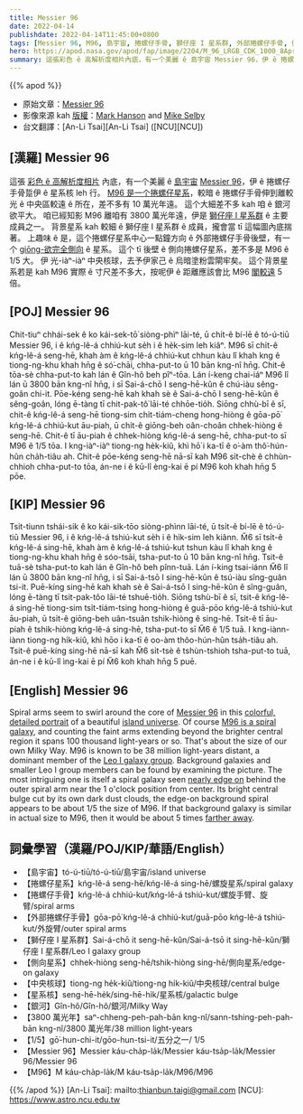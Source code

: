 ```yaml
---
title: Messier 96
date: 2022-04-14
publishdate: 2022-04-14T11:45:00+0800
tags: [Messier 96, M96, 島宇宙, 捲螺仔手骨, 獅仔座 I 星系群, 外部捲螺仔手骨, 側向星系, 捲螺仔星系, 中央核球, 星系核, 銀河]
hero: https://apod.nasa.gov/apod/fap/image/2204/M_96_LRGB_CDK_1000_8April2022HansonSelbyFinal1024.jpg
summary: 這張彩色 ê 高解析度相片內底，有一个美麗 ê 島宇宙 Messier 96，伊 ê 捲螺仔手骨踅伊 ê 核心 leh 行。
---
```


{{% apod %}}

- 原始文章：[Messier 96](https://apod.nasa.gov/apod/ap220414.html)
- 影像來源 kah [版權][copyright]：[Mark Hanson](https://www.hansonastronomy.com/) and [Mike Selby](https://www.facebook.com/masterdarksastro/)
- 台文翻譯：[An-Li Tsai][An-Li Tsai] ([NCU][NCU])

## [漢羅] Messier 96
這張 [彩色 ê 高解析度相片][colorful, detailed portrait] 內底，有一个美麗 ê [島宇宙][island universe t] [Messier 96][Messier 96]，伊 ê 捲螺仔手骨踅伊 ê 星系核 leh 行。
[M96 是一个捲螺仔星系][M96 is a spiral galaxy]，較暗 ê 捲螺仔手骨伸到離較光 ê 中央區較遠 ê 所在，差不多有 10 萬光年遠。
這个大細差不多 kah 咱 ê 銀河欲平大。
咱已經知影 M96 離咱有 3800 萬光年遠，伊是 [獅仔座 I 星系群][Leo I galaxy group] ê 主要成員之一。
背景星系 kah 較細 ê 獅仔座 I 星系群 ê 成員，攏會當 tī 這幅圖內底揣著。
上趣味 ê 是，這个捲螺仔星系中心一點鐘方向 ê 外部捲螺仔手骨後壁，有一个 [giōng-欲完全側向][nearly edge on t] ê 星系。
這个 tī 後壁 ê 側向捲螺仔星系，差不多是 M96 ê 1/5 大。
伊 光-iàⁿ-iàⁿ 中央核球，去予伊家己 ê 烏暗塗粉雲閘牢矣。
這个背景星系若是 kah M96 實際 ê 寸尺差不多大，按呢伊 ê 距離應該會比 M96 [閣較遠][farther away] 5 倍。

## [POJ] Messier 96
Chit-tiuⁿ chhái-sek ê ko kái-sek-tō͘ siòng-phìⁿ lāi-té, ū chi̍t-ê bí-lē ê tó-ú-tiū Messier 96, i ê kńg-lê-á chhiú-kut se̍h i ê he̍k-sim leh kiâⁿ.
M96 sī chi̍t-ê kńg-lê-á seng-hē, khah àm ê kńg-lê-á chhiú-kut chhun kàu lî khah kng ê tiong-ng-khu khah hn̄g ê só͘-chāi, chha-put-to ū 10 bān kng-nî hn̄g.
Chit-ê tōa-sè chha-put-to kah lán ê Gîn-hô beh pîⁿ-tōa.
Lán í-keng chai-iáⁿ M96 lî lán ū 3800 bān kng-nî hn̄g, i sī Sai-á-chō I seng-hē-kûn ê chú-iàu sêng-goân chi-it.
Pōe-kéng seng-hē kah khah sè ê Sai-á-chō I seng-hē-kûn ê sêng-goân, lóng ē-tàng  tī chit-pak-tô͘ lāi-té chhōe-tio̍h.
Siōng chhù-bī ê sī, chit-ê kńg-lê-á seng-hē tiong-sim chi̍t-tiám-cheng hong-hiòng ê gōa-pō͘ kńg-lê-á chhiú-kut āu-piah, ū chi̍t-ê giōng-beh oân-choân chhek-hiòng ê seng-hē.
Chit-ê tī āu-piah ê chhek-hiòng kńg-lê-á seng-hē, chha-put-to sī M96 ê 1/5 tōa.
I kng-iàⁿ-iàⁿ tiong-ng he̍k-kiû, khì hō͘ i ka-tī ê o͘-àm thô͘-hún-hûn cha̍h-tiâu ah.
Chit-ê pōe-kéng seng-hē nā-sī kah M96 si̍t-chè ê chhùn-chhioh chha-put-to tōa, án-ne i ê kū-lî èng-kai ē pí M96 koh khah hn̄g 5 pōe.

## [KIP] Messier 96
Tsit-tiunn tshái-sik ê ko kái-sik-tōo siòng-phìnn lāi-té, ū tsi̍t-ê bí-lē ê tó-ú-tiū Messier 96, i ê kńg-lê-á tshiú-kut se̍h i ê hi̍k-sim leh kiânn.
M̋6 sī tsi̍t-ê kńg-lê-á sing-hē, khah àm ê kńg-lê-á tshiú-kut tshun kàu lî khah kng ê tiong-ng-khu khah hn̄g ê sóo-tsāi, tsha-put-to ū 10 bān kng-nî hn̄g.
Tsit-ê tuā-sè tsha-put-to kah lán ê Gîn-hô beh pînn-tuā.
Lán í-king tsai-iánn M̋6 lî lán ū 3800 bān kng-nî hn̄g, i sī Sai-á-tsō I sing-hē-kûn ê tsú-iàu sîng-guân tsi-it.
Puē-kíng sing-hē kah khah sè ê Sai-á-tsō I sing-hē-kûn ê sîng-guân, lóng ē-tàng  tī tsit-pak-tôo lāi-té tshuē-tio̍h.
Siōng tshù-bī ê sī, tsit-ê kńg-lê-á sing-hē tiong-sim tsi̍t-tiám-tsing hong-hiòng ê guā-pōo kńg-lê-á tshiú-kut āu-piah, ū tsi̍t-ê giōng-beh uân-tsuân tshik-hiòng ê sing-hē.
Tsit-ê tī āu-piah ê tshik-hiòng kńg-lê-á sing-hē, tsha-put-to sī M̋6 ê 1/5 tuā.
I kng-iànn-iànn tiong-ng hi̍k-kiû, khì hōo i ka-tī ê oo-àm thôo-hún-hûn tsa̍h-tiâu ah.
Tsit-ê puē-kíng sing-hē nā-sī kah M̋6 si̍t-tsè ê tshùn-tshioh tsha-put-to tuā, án-ne i ê kū-lî ìng-kai ē pí M̋6 koh khah hn̄g 5 puē.

## [English] Messier 96
Spiral arms seem to swirl around the core of [Messier 96][Messier 96] in this [colorful, detailed portrait][colorful, detailed portrait] of a beautiful [island universe][island universe e].
Of course [M96 is a spiral galaxy][M96 is a spiral galaxy], and counting the faint arms extending beyond the brighter central region it spans 100 thousand light-years or so.
That's about the size of our own Milky Way.
M96 is known to be 38 million light-years distant, a dominant member of the [Leo I galaxy group][Leo I galaxy group].
Background galaxies and smaller Leo I group members can be found by examining the picture.
The most intriguing one is itself a spiral galaxy seen [nearly edge on][nearly edge on e] behind the outer spiral arm near the 1 o'clock position from center.
Its bright central bulge cut by its own dark dust clouds, the edge-on background spiral appears to be about 1/5 the size of M96.
If that background galaxy is similar in actual size to M96, then it would be about 5 times [farther away][farther away].

## 詞彙學習（漢羅/POJ/KIP/華語/English）
- 【島宇宙】tó-ú-tiū/tó-ú-tiū/島宇宙/island universe
- 【捲螺仔星系】kńg-lê-á seng-hē/kńg-lê-á sing-hē/螺旋星系/spiral galaxy
- 【捲螺仔手骨】kńg-lê-á chhiú-kut/kńg-lê-á tshiú-kut/螺旋手臂、旋臂/spiral arms
- 【外部捲螺仔手骨】gōa-pō͘ kńg-lê-á chhiú-kut/guā-pōo kńg-lê-á tshiú-kut/外旋臂/outer spiral arms
- 【獅仔座 I 星系群】Sai-á-chō it seng-hē-kûn/Sai-á-tsō it sing-hē-kûn/獅仔座 I 星系群/Leo I galaxy group
- 【側向星系】chhek-hiòng seng-hē/tshik-hiòng sing-hē/側向星系/edge-on galaxy
- 【中央核球】tiong-ng he̍k-kiû/tiong-ng hi̍k-kiû/中央核球/central bulge
- 【星系核】seng-hē-he̍k/sing-hē-hi̍k/星系核/galactic bulge
- 【銀河】Gîn-hô/Gîn-hô/銀河/Milky Way
- 【3800 萬光年】saⁿ-chheng-peh-pah-bān kng-nî/sann-tshing-peh-pah-bān kng-nî/3800 萬光年/38 million light-years
- 【1/5】gō͘-hun-chi-it/gōo-hun-tsi-it/五分之一/ 1/5
- 【Messier 96】Messier káu-cha̍p-la̍k/Messier káu-tsa̍p-la̍k/Messier 96/Messier 96
- 【M96】M káu-cha̍p-la̍k/M káu-tsa̍p-la̍k/M96/M96

{{% /apod %}}
[An-Li Tsai]: mailto:thianbun.taigi@gmail.com
[NCU]: https://www.astro.ncu.edu.tw

[copyright]: https://apod.nasa.gov/apod/fap/lib/about_apod.html#srapply

[Messier 96]:https://www.nasa.gov/feature/goddard/2017/messier-96
[colorful, detailed portrait]:https://www.hansonastronomy.com/m96-chile
[island universe e]:https://apod.nasa.gov/apod/ap220414.html
[island universe t]:https://apod.tw/daily/20220414/
[M96 is a spiral galaxy]:https://www.messier.seds.org/messier/m/m096.html
[Leo I galaxy group]:https://skyandtelescope.org/observing/its-spring-time-to-visit-the-bright-galaxies-of-leo-i/
[nearly edge on e]:https://apod.nasa.gov/apod/ap210517.html
[nearly edge on t]:https://apod.tw/daily/20210517/
[farther away]:http://chandra.harvard.edu/photo/scale.html
